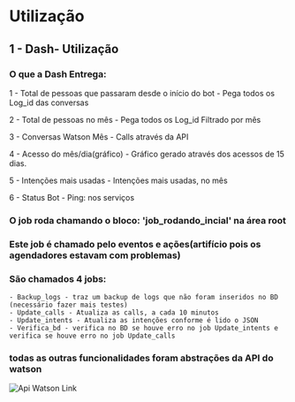 # Utilização

## 1 - Dash- Utilização

### O que a Dash Entrega:

1 - Total de pessoas que passaram desde o início do bot
    - Pega todos os Log_id das conversas

2 - Total de pessoas no mês
    - Pega todos os Log_id Filtrado por mês 

3 - Conversas Watson Mês
    - Calls através da API

4 - Acesso do mês/dia(gráfico)
    - Gráfico gerado através dos acessos de 15 dias.

5 - Intenções mais usadas
    - Intenções mais usadas, no mês

6 - Status Bot
    - Ping: nos serviços

### O job roda chamando o bloco: 'job_rodando_incial' na área root

### Este job é chamado pelo eventos e ações(artifício pois os agendadores estavam com problemas)

### São chamados 4 jobs:
    - Backup_logs - traz um backup de logs que não foram inseridos no BD (necessário fazer mais testes)
    - Update_calls - Atualiza as calls, a cada 10 minutos
    - Update_intents - Atualiza as intenções conforme é lido o JSON
    - Verifica_bd - verifica no BD se houve erro no job Update_intents e verifica se houve erro no job Update_calls

### todas as outras funcionalidades foram abstrações da  API do watson

![Api Watson Link](https://cloud.ibm.com/apidocs/assistant)